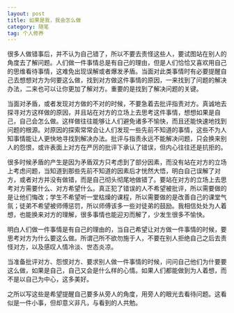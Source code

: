 ```yaml
---
layout: post
title: 如果是我，我会怎么做
category: 随笔
tag: 个人修养
---
```


很多人做错事后，并不认为自己错了，所以不要去责怪这些人，要试图站在别人的角度去了解问题。人们做一件事情总是有自己的理由，但是人们恰恰又喜欢用自己的思维看待事情，这难免出现误解或者爆发矛盾。当面对此类事情时有必要提醒自己去想想对方为何要这么做，找到对方做这件事情的原因，一来找到了问题的解决办法，二来也可以让你更加了解对方。重要的是找到了解决问题的关键。

当面对矛盾，或者发现对方做的不对的时候，不要急着去批评指责对方。真诚地去探寻对方这样做的原因，并且站在对方的立场上去思考这件事情，想想如果是自己，自己会怎么做。这样做往往能够让人们避免诸多不愉快，而且还能快速地找到问题的根源。对原因的探索常常会让人们发现一些先前不知道的事情，这些不为人知事情能让人更快地寻找到解决办法。批评与指责永远不能解决问题，只会换来别人的怨恨，或许表面上对方在严厉的批评下承认了错误，但内心往往还是抗拒的。

很多时候矛盾的产生是因为矛盾双方只考虑到了部分因素，而没有站在对方的立场上考虑问题，当知道到那些先前不知道的因素后才恍然大悟，明白自己误解了对方，或者对方并没有做错，而是自己彻头彻尾地做错了。要站在对方的立场上去思考对方需要什么、对方希望什么。真正犯了错误的人不希望被批评，所以需要做的是让他们悔改；学生不希望听一堂枯燥的课程，所以需要做的是改善自己的课堂气氛；徒弟不希望被师傅惩罚，所以师傅该多一些对徒弟的鼓励。我相信处处为人着想，也能换来对方的理解，很多事情也能迎刃而解了，少发生很多不愉快。

明白人们做一件事情是有自己的理由的，当自己希望让对方做一件事情的时候，要思考对方为什么要这么做。所谓己所不欲勿施于人，不要在别人拒绝自己之后去责怪对方，以及感叹人情冷淡、世态炎凉。

当准备批评对方、怨恨对方、要求别人做一件事情的时候，问问自己他们为什要要这么做，如果是自己，自己又会是什么样的心情。如果人们都能做到为人着想，而不是以自己为中心，这多美好。

之所以写这些是希望提醒自己要多从旁人的角度，用旁人的眼光去看待问题。这看似是一件小事，但却意义非凡，与看到的人共勉。